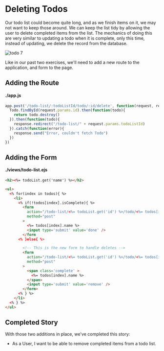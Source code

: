 # Deleting Todos

Our todo list could become quite long, and as we finish items on it, we may not want to keep those around.  We can keep the list tidy by allowing the user to delete completed items from the list.  The mechanics of doing this are very similar to updating a todo when it is complete, only this time, instead of updating, we delete the record from the database.

![todo 7](https://s3.amazonaws.com/learn-site/curriculum/todo-list/todo-7.png)

Like in our past two exercises, we'll need to add a new route to the application, and form to the page.

## Adding the Route

#### ./app.js
```Javascript
app.post('/todo-list/:todoListId/todo/:id/delete', function(request, response){
  Todo.findById(request.params.id).then(function(todo){
    return todo.destroy()
  }).then(function(todo){
    response.redirect("/todo-list/" + request.params.todoListId)
  }).catch(function(error){
    response.send("Error, couldn't fetch Todo")
  })
})
```

## Adding the Form

#### ./views/todo-list.ejs
```HTML
<h2><%= todoList.get('name') %></h2>

<ul>
  <% for(index in todos){ %>
    <li>
      <% if(!todos[index].isComplete){ %>
        <form
          action="/todo-list/<%= todoList.get('id') %>/todo/<%= todos[index].get('id') %>/complete"
          method="post"
        >
          <%= todos[index].name %>
          <input type='submit' value='done' />
        </form
      <% }else{ %>

        <!-- This is the new form to handle deletes -->
        <form
          action="/todo-list/<%= todoList.get('id') %>/todo/<%= todos[index].get('id') %>/delete"
          method="post"
        >
          <span class='complete' >
            <%= todos[index].name %>
          </span>
          <input type='submit' value='remove' />
        </form>
      <% } %>
    </li>
  <% } %>
</ul>
```

## Completed Story

With those two additions in place, we've completed this story:

* As a User, I want to be able to remove completed items from a todo list.
